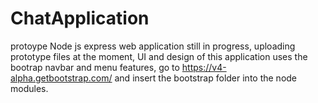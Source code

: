 # ChatApplication
protoype Node js express web application still in progress, uploading prototype files at the moment, UI and design of this application uses the bootrap navbar and menu features, go to https://v4-alpha.getbootstrap.com/ and insert the bootstrap folder into the node modules.
